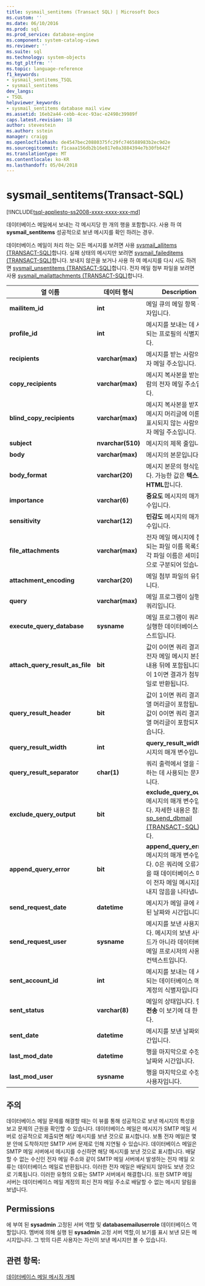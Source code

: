 ```yaml
---
title: sysmail_sentitems (Transact SQL) | Microsoft Docs
ms.custom: ''
ms.date: 06/10/2016
ms.prod: sql
ms.prod_service: database-engine
ms.component: system-catalog-views
ms.reviewer: ''
ms.suite: sql
ms.technology: system-objects
ms.tgt_pltfrm: ''
ms.topic: language-reference
f1_keywords:
- sysmail_sentitems_TSQL
- sysmail_sentitems
dev_langs:
- TSQL
helpviewer_keywords:
- sysmail_sentitems database mail view
ms.assetid: 16eb2a44-cebb-4cec-93ac-e2498c39989f
caps.latest.revision: 18
author: stevestein
ms.author: sstein
manager: craigg
ms.openlocfilehash: de4547bec20880375fc29fc746588983b2ec9d2e
ms.sourcegitcommit: f1caaa156db2b16e817e0a3884394e7b30fb642f
ms.translationtype: MT
ms.contentlocale: ko-KR
ms.lasthandoff: 05/04/2018
---
```

# <a name="sysmailsentitems-transact-sql"></a>sysmail_sentitems(Transact-SQL)
[!INCLUDE[tsql-appliesto-ss2008-xxxx-xxxx-xxx-md](../../includes/tsql-appliesto-ss2008-xxxx-xxxx-xxx-md.md)]

  데이터베이스 메일에서 보내는 각 메시지당 한 개의 행을 포함합니다. 사용 하 여 **sysmail_sentitems** 성공적으로 보낸 메시지를 확인 하려는 경우.  
  
 데이터베이스 메일이 처리 하는 모든 메시지를 보려면 사용 [sysmail_allitems &#40;TRANSACT-SQL&#41;](../../relational-databases/system-catalog-views/sysmail-allitems-transact-sql.md)합니다. 실패 상태의 메시지만 보려면 [sysmail_faileditems &#40;TRANSACT-SQL&#41;](../../relational-databases/system-catalog-views/sysmail-faileditems-transact-sql.md)합니다. 보내지 않은을 보거나 사용 하 여 메시지를 다시 시도 하려면 [sysmail_unsentitems &#40;TRANSACT-SQL&#41;](../../relational-databases/system-catalog-views/sysmail-unsentitems-transact-sql.md)합니다. 전자 메일 첨부 파일을 보려면 사용 [sysmail_mailattachments &#40;TRANSACT-SQL&#41;](../../relational-databases/system-catalog-views/sysmail-mailattachments-transact-sql.md)합니다.  
  
|열 이름|데이터 형식|Description|  
|-----------------|---------------|-----------------|  
|**mailitem_id**|**int**|메일 큐의 메일 항목 식별자입니다.|  
|**profile_id**|**int**|메시지를 보내는 데 사용되는 프로필의 식별자입니다.|  
|**recipients**|**varchar(max)**|메시지를 받는 사람의 전자 메일 주소입니다.|  
|**copy_recipients**|**varchar(max)**|메시지 복사본을 받는 사람의 전자 메일 주소입니다.|  
|**blind_copy_recipients**|**varchar(max)**|메시지 복사본을 받지만 메시지 머리글에 이름이 표시되지 않는 사람의 전자 메일 주소입니다.|  
|**subject**|**nvarchar(510)**|메시지의 제목 줄입니다.|  
|**body**|**varchar(max)**|메시지의 본문입니다.|  
|**body_format**|**varchar(20)**|메시지 본문의 형식입니다. 가능한 값은 **텍스트** 및 **HTML**합니다.|  
|**importance**|**varchar(6)**|**중요도** 메시지의 매개 변수입니다.|  
|**sensitivity**|**varchar(12)**|**민감도** 메시지의 매개 변수입니다.|  
|**file_attachments**|**varchar(max)**|전자 메일 메시지에 첨부되는 파일 이름 목록으로 각 파일 이름은 세미콜론으로 구분되어 있습니다.|  
|**attachment_encoding**|**varchar(20)**|메일 첨부 파일의 유형입니다.|  
|**query**|**varchar(max)**|메일 프로그램이 실행하는 쿼리입니다.|  
|**execute_query_database**|**sysname**|메일 프로그램이 쿼리를 실행한 데이터베이스 컨텍스트입니다.|  
|**attach_query_result_as_file**|**bit**|값이 0이면 쿼리 결과가 전자 메일 메시지 본문의 내용 뒤에 포함됩니다. 값이 1이면 결과가 첨부 파일로 반환됩니다.|  
|**query_result_header**|**bit**|값이 1이면 쿼리 결과에 열 머리글이 포함됩니다. 값이 0이면 쿼리 결과에 열 머리글이 포함되지 않습니다.|  
|**query_result_width**|**int**|**query_result_width** 메시지의 매개 변수입니다.|  
|**query_result_separator**|**char(1)**|쿼리 출력에서 열을 구분하는 데 사용되는 문자입니다.|  
|**exclude_query_output**|**bit**|**exclude_query_output** 메시지의 매개 변수입니다. 자세한 내용은 참조 [sp_send_dbmail &#40;TRANSACT-SQL&#41;](../../relational-databases/system-stored-procedures/sp-send-dbmail-transact-sql.md)합니다.|  
|**append_query_error**|**bit**|**append_query_error** 메시지의 매개 변수입니다. 0은 쿼리에 오류가 있을 때 데이터베이스 메일이 전자 메일 메시지를 보내지 않음을 나타냅니다.|  
|**send_request_date**|**datetime**|메시지가 메일 큐에 추가된 날짜와 시간입니다.|  
|**send_request_user**|**sysname**|메시지를 보낸 사용자입니다. 메시지의 보낸 사람: 필드가 아니라 데이터베이스 메일 프로시저의 사용자 컨텍스트입니다.|  
|**sent_account_id**|**int**|메시지를 보내는 데 사용되는 데이터베이스 메일 계정의 식별자입니다.|  
|**sent_status**|**varchar(8)**|메일의 상태입니다. 항상 **전송** 이 보기에 대 한 합니다.|  
|**sent_date**|**datetime**|메시지를 보낸 날짜와 시간입니다.|  
|**last_mod_date**|**datetime**|행을 마지막으로 수정한 날짜와 시간입니다.|  
|**last_mod_user**|**sysname**|행을 마지막으로 수정한 사용자입니다.|  
  
## <a name="remarks"></a>주의  
 데이터베이스 메일 문제를 해결할 때는 이 뷰를 통해 성공적으로 보낸 메시지의 특성을 보고 문제의 근원을 확인할 수 있습니다. 데이터베이스 메일은 메시지가 SMTP 메일 서버로 성공적으로 제출되면 해당 메시지를 보낸 것으로 표시합니다. 보통 전자 메일은 몇 분 안에 도착하지만 SMTP 서버 문제로 인해 지연될 수 있습니다. 데이터베이스 메일은 SMTP 메일 서버에서 메시지를 수신하면 해당 메시지를 보낸 것으로 표시합니다. 배달할 수 없는 수신인 전자 메일 주소와 같이 SMTP 메일 서버에서 발생하는 전자 메일 오류는 데이터베이스 메일로 반환됩니다. 이러한 전자 메일은 배달되지 않아도 보낸 것으로 기록됩니다. 이러한 유형의 오류는 SMTP 서버에서 해결합니다. 또한 SMTP 메일 서버는 데이터베이스 메일 계정의 회신 전자 메일 주소로 배달할 수 없는 메시지 알림을 보냅니다.  
  
## <a name="permissions"></a>Permissions  
 에 부여 된 **sysadmin** 고정된 서버 역할 및 **databasemailuserrole** 데이터베이스 역할입니다. 멤버에 의해 실행 된 **sysadmin** 고정 서버 역할,이 보기를 표시 보낸 모든 메시지입니다. 그 밖의 다른 사용자는 자신이 보낸 메시지만 볼 수 있습니다.  
  
## <a name="see-also"></a>관련 항목:  
 [데이터베이스 메일 메시징 개체](../../relational-databases/database-mail/database-mail-messaging-objects.md)  
  
  
